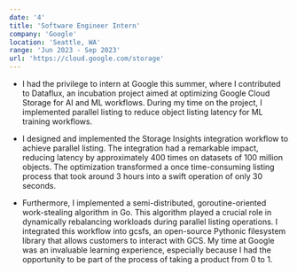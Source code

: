 ```yaml
---
date: '4'
title: 'Software Engineer Intern'
company: 'Google'
location: 'Seattle, WA'
range: 'Jun 2023 - Sep 2023'
url: 'https://cloud.google.com/storage'
---
```


- I had the privilege to intern at Google this summer, where I contributed to Dataflux, an incubation project aimed at optimizing Google Cloud Storage for AI and ML workflows. During my time on the project, I implemented parallel listing to reduce object listing latency for ML training workflows.

- I designed and implemented the Storage Insights integration workflow to achieve parallel listing. The integration had a remarkable impact, reducing latency by approximately 400 times on datasets of 100 million objects. The optimization transformed a once time-consuming listing process that took around 3 hours into a swift operation of only 30 seconds.

- Furthermore, I implemented a semi-distributed, goroutine-oriented work-stealing algorithm in Go. This algorithm played a crucial role in dynamically rebalancing workloads during parallel listing operations. I integrated this workflow into gcsfs, an open-source Pythonic filesystem library that allows customers to interact with GCS. My time at Google was an invaluable learning experience, especially because I had the opportunity to be part of the process of taking a product from 0 to 1.
